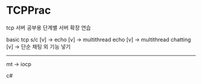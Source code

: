 # TCPPrac

tcp 서버 공부용 단계별 서버 확장 연습

basic tcp s/c [v] -> echo [v] -> multithread echo [v] -> multithread chatting [v]
-> 단순 채팅 외 기능 넣기

-------------------------------------------------------------------------------------------

mt -> iocp

c#
